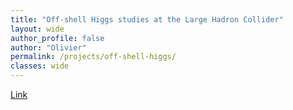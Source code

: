 ```yaml
---
title: "Off-shell Higgs studies at the Large Hadron Collider"
layout: wide
author_profile: false
author: "Olivier" 
permalink: /projects/off-shell-higgs/
classes: wide
---
```


[Link](https://cds.cern.ch/record/2788557?ln=en)